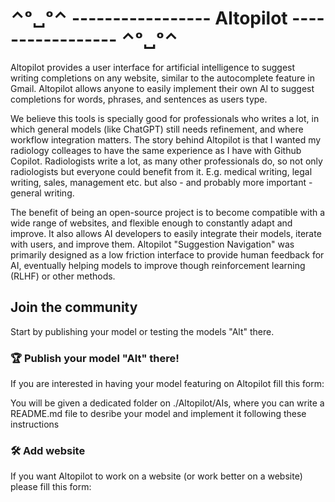 # ⌃ᵒ␣ᵒ⌃ -----------------   Altopilot   ----------------- ⌃ᵒ␣ᵒ⌃

Altopilot provides a user interface for artificial intelligence to suggest writing completions on any website, similar to the autocomplete feature in Gmail. Altopilot allows anyone to easily implement their own AI to suggest completions for words, phrases, and sentences as users type.

We believe this tools is specially good for professionals who writes a lot, in which general models (like ChatGPT) still needs refinement, and where workflow integration matters. The story behind Altopilot is that I wanted my radiology colleages to have the same experience as I have with Github Copilot. Radiologists write a lot, as many other professionals do, so not only radiologists but everyone could benefit from it. E.g. medical writing, legal writing, sales, management etc. but also - and probably more important - general writing.

The benefit of being an open-source project is to become compatible with a wide range of websites, and flexible enough to constantly adapt and improve. It also allows AI developers to easily integrate their models, iterate with users, and improve them. Altopilot "Suggestion Navigation" was primarily designed as a low friction interface to provide human feedback for AI, eventually helping models to improve though reinforcement learning (RLHF) or other methods.

## Join the community

Start by publishing your model or testing the models "Alt" there.


### 🏆 Publish your model "Alt" there!

If you are interested in having your model featuring on Altopilot fill this form:

You will be given a dedicated folder on ./Altopilot/AIs, where you can write a README.md file to desribe your model and implement it following these instructions

### 🛠️ Add website

If you want Altopilot to work on a website (or work better on a website) please fill this form: 

